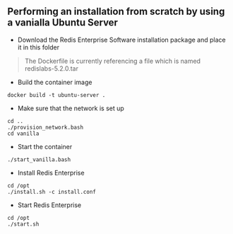 ## Performing an installation from scratch by using a vanialla Ubuntu Server

* Download the Redis Enterprise Software installation package and place it in this folder

> The Dockerfile is currently referencing a file which is named redislabs-5.2.0.tar


* Build the container image

```
docker build -t ubuntu-server .
```

* Make sure that the network is set up

```
cd ..
./provision_network.bash
cd vanilla
```

* Start the container

```
./start_vanilla.bash
```

* Install Redis Enterprise

```
cd /opt
./install.sh -c install.conf
```

* Start Redis Enterprise

```
cd /opt
./start.sh
```
